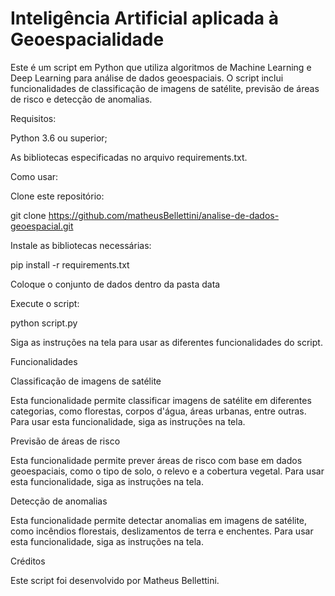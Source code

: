 # Inteligência Artificial aplicada à Geoespacialidade

Este é um script em Python que utiliza algoritmos de Machine Learning e Deep Learning para análise de dados geoespaciais. O script inclui funcionalidades de classificação de imagens de satélite, previsão de áreas de risco e detecção de anomalias.

Requisitos:

Python 3.6 ou superior;

As bibliotecas especificadas no arquivo requirements.txt.

Como usar:

Clone este repositório:

git clone https://github.com/matheusBellettini/analise-de-dados-geoespacial.git

Instale as bibliotecas necessárias:

pip install -r requirements.txt

Coloque o  conjunto de dados dentro da pasta data

Execute o script:

python script.py

Siga as instruções na tela para usar as diferentes funcionalidades do script.

Funcionalidades

Classificação de imagens de satélite

Esta funcionalidade permite classificar imagens de satélite em diferentes categorias, como florestas, corpos d'água, áreas urbanas, entre outras. Para usar esta funcionalidade, siga as instruções na tela.

Previsão de áreas de risco

Esta funcionalidade permite prever áreas de risco com base em dados geoespaciais, como o tipo de solo, o relevo e a cobertura vegetal. Para usar esta funcionalidade, siga as instruções na tela.

Detecção de anomalias

Esta funcionalidade permite detectar anomalias em imagens de satélite, como incêndios florestais, deslizamentos de terra e enchentes. Para usar esta funcionalidade, siga as instruções na tela.

Créditos

Este script foi desenvolvido por Matheus Bellettini.

